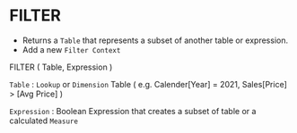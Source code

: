# FILTER

- Returns a `Table` that represents a subset of another table or expression.
- Add a new `Filter Context`

FILTER ( Table, Expression )

`Table` : `Lookup` or `Dimension` Table ( e.g. Calender[Year] = 2021, Sales[Price] > [Avg Price] )

`Expression` : Boolean Expression that creates a subset of table or a calculated `Measure` 
